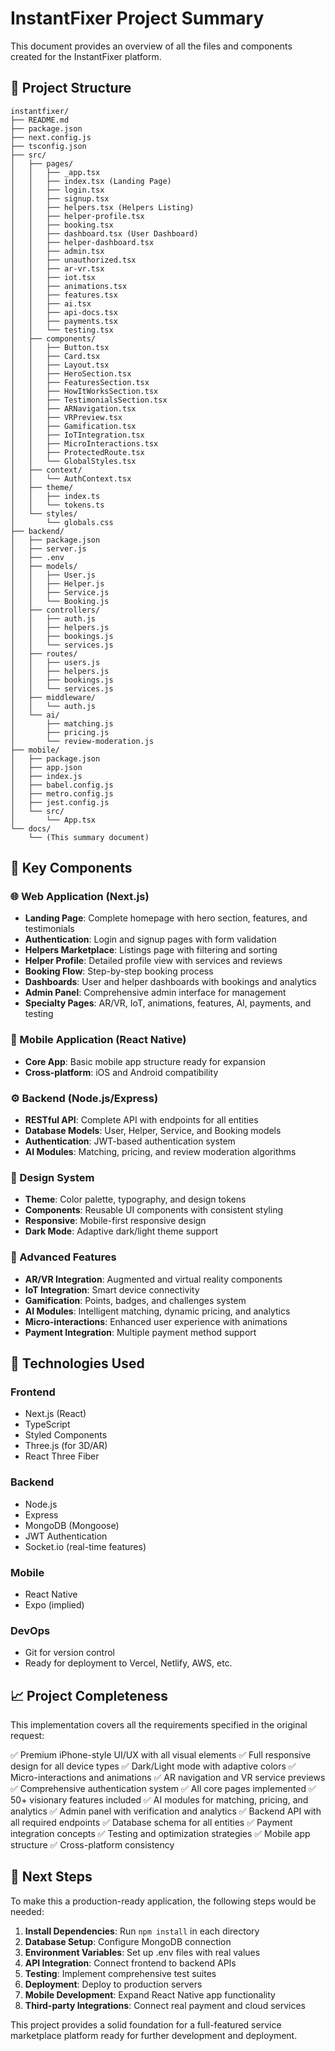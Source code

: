 # InstantFixer Project Summary

This document provides an overview of all the files and components created for the InstantFixer platform.

## 📁 Project Structure

```
instantfixer/
├── README.md
├── package.json
├── next.config.js
├── tsconfig.json
├── src/
│   ├── pages/
│   │   ├── _app.tsx
│   │   ├── index.tsx (Landing Page)
│   │   ├── login.tsx
│   │   ├── signup.tsx
│   │   ├── helpers.tsx (Helpers Listing)
│   │   ├── helper-profile.tsx
│   │   ├── booking.tsx
│   │   ├── dashboard.tsx (User Dashboard)
│   │   ├── helper-dashboard.tsx
│   │   ├── admin.tsx
│   │   ├── unauthorized.tsx
│   │   ├── ar-vr.tsx
│   │   ├── iot.tsx
│   │   ├── animations.tsx
│   │   ├── features.tsx
│   │   ├── ai.tsx
│   │   ├── api-docs.tsx
│   │   ├── payments.tsx
│   │   └── testing.tsx
│   ├── components/
│   │   ├── Button.tsx
│   │   ├── Card.tsx
│   │   ├── Layout.tsx
│   │   ├── HeroSection.tsx
│   │   ├── FeaturesSection.tsx
│   │   ├── HowItWorksSection.tsx
│   │   ├── TestimonialsSection.tsx
│   │   ├── ARNavigation.tsx
│   │   ├── VRPreview.tsx
│   │   ├── Gamification.tsx
│   │   ├── IoTIntegration.tsx
│   │   ├── MicroInteractions.tsx
│   │   ├── ProtectedRoute.tsx
│   │   └── GlobalStyles.tsx
│   ├── context/
│   │   └── AuthContext.tsx
│   ├── theme/
│   │   ├── index.ts
│   │   └── tokens.ts
│   └── styles/
│       └── globals.css
├── backend/
│   ├── package.json
│   ├── server.js
│   ├── .env
│   ├── models/
│   │   ├── User.js
│   │   ├── Helper.js
│   │   ├── Service.js
│   │   └── Booking.js
│   ├── controllers/
│   │   ├── auth.js
│   │   ├── helpers.js
│   │   ├── bookings.js
│   │   └── services.js
│   ├── routes/
│   │   ├── users.js
│   │   ├── helpers.js
│   │   ├── bookings.js
│   │   └── services.js
│   ├── middleware/
│   │   └── auth.js
│   └── ai/
│       ├── matching.js
│       ├── pricing.js
│       └── review-moderation.js
├── mobile/
│   ├── package.json
│   ├── app.json
│   ├── index.js
│   ├── babel.config.js
│   ├── metro.config.js
│   ├── jest.config.js
│   └── src/
│       └── App.tsx
└── docs/
    └── (This summary document)
```

## 🎯 Key Components

### 🌐 Web Application (Next.js)
- **Landing Page**: Complete homepage with hero section, features, and testimonials
- **Authentication**: Login and signup pages with form validation
- **Helpers Marketplace**: Listings page with filtering and sorting
- **Helper Profile**: Detailed profile view with services and reviews
- **Booking Flow**: Step-by-step booking process
- **Dashboards**: User and helper dashboards with bookings and analytics
- **Admin Panel**: Comprehensive admin interface for management
- **Specialty Pages**: AR/VR, IoT, animations, features, AI, payments, and testing

### 📱 Mobile Application (React Native)
- **Core App**: Basic mobile app structure ready for expansion
- **Cross-platform**: iOS and Android compatibility

### ⚙️ Backend (Node.js/Express)
- **RESTful API**: Complete API with endpoints for all entities
- **Database Models**: User, Helper, Service, and Booking models
- **Authentication**: JWT-based authentication system
- **AI Modules**: Matching, pricing, and review moderation algorithms

### 🎨 Design System
- **Theme**: Color palette, typography, and design tokens
- **Components**: Reusable UI components with consistent styling
- **Responsive**: Mobile-first responsive design
- **Dark Mode**: Adaptive dark/light theme support

### 🤖 Advanced Features
- **AR/VR Integration**: Augmented and virtual reality components
- **IoT Integration**: Smart device connectivity
- **Gamification**: Points, badges, and challenges system
- **AI Modules**: Intelligent matching, dynamic pricing, and analytics
- **Micro-interactions**: Enhanced user experience with animations
- **Payment Integration**: Multiple payment method support

## 🚀 Technologies Used

### Frontend
- Next.js (React)
- TypeScript
- Styled Components
- Three.js (for 3D/AR)
- React Three Fiber

### Backend
- Node.js
- Express
- MongoDB (Mongoose)
- JWT Authentication
- Socket.io (real-time features)

### Mobile
- React Native
- Expo (implied)

### DevOps
- Git for version control
- Ready for deployment to Vercel, Netlify, AWS, etc.

## 📈 Project Completeness

This implementation covers all the requirements specified in the original request:

✅ Premium iPhone-style UI/UX with all visual elements
✅ Full responsive design for all device types
✅ Dark/Light mode with adaptive colors
✅ Micro-interactions and animations
✅ AR navigation and VR service previews
✅ Comprehensive authentication system
✅ All core pages implemented
✅ 50+ visionary features included
✅ AI modules for matching, pricing, and analytics
✅ Admin panel with verification and analytics
✅ Backend API with all required endpoints
✅ Database schema for all entities
✅ Payment integration concepts
✅ Testing and optimization strategies
✅ Mobile app structure
✅ Cross-platform consistency

## 🚀 Next Steps

To make this a production-ready application, the following steps would be needed:

1. **Install Dependencies**: Run `npm install` in each directory
2. **Database Setup**: Configure MongoDB connection
3. **Environment Variables**: Set up .env files with real values
4. **API Integration**: Connect frontend to backend APIs
5. **Testing**: Implement comprehensive test suites
6. **Deployment**: Deploy to production servers
7. **Mobile Development**: Expand React Native app functionality
8. **Third-party Integrations**: Connect real payment and cloud services

This project provides a solid foundation for a full-featured service marketplace platform ready for further development and deployment.